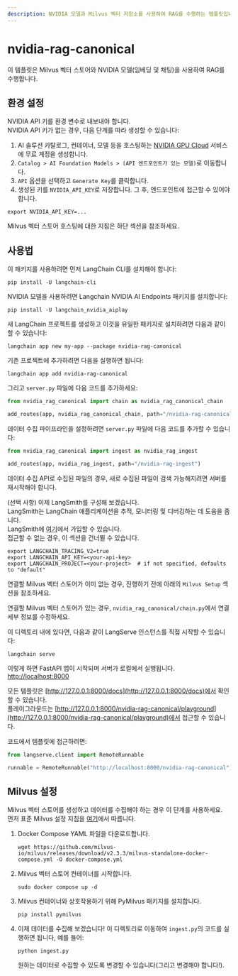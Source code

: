 ```yaml
---
description: NVIDIA 모델과 Milvus 벡터 저장소를 사용하여 RAG를 수행하는 템플릿입니다. 환경 설정 및 사용 방법을 안내합니다.
---
```


# nvidia-rag-canonical

이 템플릿은 Milvus 벡터 스토어와 NVIDIA 모델(임베딩 및 채팅)을 사용하여 RAG를 수행합니다.

## 환경 설정

NVIDIA API 키를 환경 변수로 내보내야 합니다.  
NVIDIA API 키가 없는 경우, 다음 단계를 따라 생성할 수 있습니다:  
1. AI 솔루션 카탈로그, 컨테이너, 모델 등을 호스팅하는 [NVIDIA GPU Cloud](https://catalog.ngc.nvidia.com/) 서비스에 무료 계정을 생성합니다.  
2. `Catalog > AI Foundation Models > (API 엔드포인트가 있는 모델)`로 이동합니다.  
3. `API` 옵션을 선택하고 `Generate Key`를 클릭합니다.  
4. 생성된 키를 `NVIDIA_API_KEY`로 저장합니다. 그 후, 엔드포인트에 접근할 수 있어야 합니다.  

```shell
export NVIDIA_API_KEY=...
```


Milvus 벡터 스토어 호스팅에 대한 지침은 하단 섹션을 참조하세요.

## 사용법

이 패키지를 사용하려면 먼저 LangChain CLI를 설치해야 합니다:

```shell
pip install -U langchain-cli
```


NVIDIA 모델을 사용하려면 Langchain NVIDIA AI Endpoints 패키지를 설치합니다:  
```shell
pip install -U langchain_nvidia_aiplay
```


새 LangChain 프로젝트를 생성하고 이것을 유일한 패키지로 설치하려면 다음과 같이 할 수 있습니다:

```shell
langchain app new my-app --package nvidia-rag-canonical
```


기존 프로젝트에 추가하려면 다음을 실행하면 됩니다:

```shell
langchain app add nvidia-rag-canonical
```


그리고 `server.py` 파일에 다음 코드를 추가하세요:  
```python
from nvidia_rag_canonical import chain as nvidia_rag_canonical_chain

add_routes(app, nvidia_rag_canonical_chain, path="/nvidia-rag-canonical")
```


데이터 수집 파이프라인을 설정하려면 `server.py` 파일에 다음 코드를 추가할 수 있습니다:  
```python
from nvidia_rag_canonical import ingest as nvidia_rag_ingest

add_routes(app, nvidia_rag_ingest, path="/nvidia-rag-ingest")
```
  
데이터 수집 API로 수집된 파일의 경우, 새로 수집된 파일이 검색 가능해지려면 서버를 재시작해야 합니다.

(선택 사항) 이제 LangSmith를 구성해 보겠습니다.  
LangSmith는 LangChain 애플리케이션을 추적, 모니터링 및 디버깅하는 데 도움을 줍니다.  
LangSmith에 [여기](https://smith.langchain.com/)에서 가입할 수 있습니다.  
접근할 수 없는 경우, 이 섹션을 건너뛸 수 있습니다.

```shell
export LANGCHAIN_TRACING_V2=true
export LANGCHAIN_API_KEY=<your-api-key>
export LANGCHAIN_PROJECT=<your-project>  # if not specified, defaults to "default"
```


연결할 Milvus 벡터 스토어가 이미 없는 경우, 진행하기 전에 아래의 `Milvus Setup` 섹션을 참조하세요.

연결할 Milvus 벡터 스토어가 있는 경우, `nvidia_rag_canonical/chain.py`에서 연결 세부 정보를 수정하세요.

이 디렉토리 내에 있다면, 다음과 같이 LangServe 인스턴스를 직접 시작할 수 있습니다:

```shell
langchain serve
```


이렇게 하면 FastAPI 앱이 시작되며 서버가 로컬에서 실행됩니다.  
[http://localhost:8000](http://localhost:8000)

모든 템플릿은 [http://127.0.0.1:8000/docs](http://127.0.0.1:8000/docs)에서 확인할 수 있습니다.  
플레이그라운드는 [http://127.0.0.1:8000/nvidia-rag-canonical/playground](http://127.0.0.1:8000/nvidia-rag-canonical/playground)에서 접근할 수 있습니다.

코드에서 템플릿에 접근하려면:

```python
from langserve.client import RemoteRunnable

runnable = RemoteRunnable("http://localhost:8000/nvidia-rag-canonical")
```


## Milvus 설정

Milvus 벡터 스토어를 생성하고 데이터를 수집해야 하는 경우 이 단계를 사용하세요.  
먼저 표준 Milvus 설정 지침을 [여기](https://milvus.io/docs/install_standalone-docker.md)에서 따릅니다.

1. Docker Compose YAML 파일을 다운로드합니다.  
   ```shell
   wget https://github.com/milvus-io/milvus/releases/download/v2.3.3/milvus-standalone-docker-compose.yml -O docker-compose.yml
   ```
  
2. Milvus 벡터 스토어 컨테이너를 시작합니다.  
   ```shell
   sudo docker compose up -d
   ```
  
3. Milvus 컨테이너와 상호작용하기 위해 PyMilvus 패키지를 설치합니다.  
   ```shell
   pip install pymilvus
   ```
  
4. 이제 데이터를 수집해 보겠습니다! 이 디렉토리로 이동하여 `ingest.py`의 코드를 실행하면 됩니다, 예를 들어:  
   
   ```shell
   python ingest.py
   ```
  
   
   원하는 데이터로 수집할 수 있도록 변경할 수 있습니다(그리고 변경해야 합니다!).